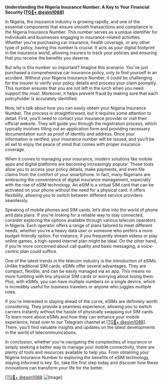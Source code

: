 **Understanding the Nigeria Insurance Number: A Key to Your Financial Security [[TG💪+ @esim1088](https://t.me/s/esim1088)]**

In Nigeria, the insurance industry is growing rapidly, and one of the essential components that ensure smooth transactions and compliance is the Nigeria Insurance Number. This number serves as a unique identifier for individuals and businesses engaging in insurance-related activities. Whether you're purchasing car insurance, health coverage, or any other type of policy, having this number is crucial. It acts as your digital footprint in the insurance world, allowing insurers to track your policies and ensuring that you receive the benefits you deserve.

But why is this number so important? Imagine this scenario: You've just purchased a comprehensive car insurance policy, only to find yourself in an accident. Without your Nigeria Insurance Number, it could be challenging for the insurer to verify your policy details and process your claim promptly. This number ensures that you are not left in the lurch when you need support the most. Moreover, it helps prevent fraud by making sure that each policyholder is accurately identified.

Now, let's talk about how you can easily obtain your Nigeria Insurance Number. The process is straightforward, but it requires some attention to detail. First, you'll need to contact your insurance provider or visit their official website. They will guide you through the registration process, which typically involves filling out an application form and providing necessary documentation such as proof of identity and address. Once your information is verified, your insurance number will be issued, and you'll be all set to enjoy the peace of mind that comes with proper insurance coverage.

When it comes to managing your insurance, modern solutions like mobile apps and digital platforms are becoming increasingly popular. These tools allow you to access your policy details, make payments, and even file claims from the comfort of your smartphone. In fact, many Nigerians are embracing the convenience of digital insurance management, especially with the rise of eSIM technology. An eSIM is a virtual SIM card that can be activated on your phone without the need for a physical card. It offers flexibility, allowing you to switch between different service providers seamlessly.

Speaking of mobile phones and SIM cards, let’s dive into the world of phone and data plans. If you're looking for a reliable way to stay connected, consider exploring the options available through various telecom operators in Nigeria. Each operator offers a range of plans tailored to meet different needs, whether you’re a heavy data user or someone who prefers a more budget-friendly option. For instance, if you frequently stream videos or play online games, a high-speed internet plan might be ideal. On the other hand, if you’re more concerned about call quality and basic messaging, a voice-centric plan could suffice.

One of the latest trends in the telecom industry is the introduction of eSIMs. Unlike traditional SIM cards, eSIMs offer several advantages. They are compact, flexible, and can be easily managed via an app. This means no more fumbling with tiny physical SIM cards or worrying about losing them. Plus, with eSIMs, you can have multiple numbers on a single device, which is incredibly useful for business travelers or anyone who juggles multiple roles.

If you're interested in staying ahead of the curve, eSIMs are definitely worth considering. They provide a seamless experience, allowing you to switch carriers instantly without the hassle of physically swapping out SIM cards. To learn more about eSIMs and how they can enhance your mobile experience, head over to our Telegram channel at [[TG💪+ @esim1088](https://t.me/s/esim1088)]. There, you’ll find valuable insights and updates on the latest developments in the world of telecommunications.

In conclusion, whether you're navigating the complexities of insurance or simply seeking a better way to manage your mobile connectivity, there are plenty of tools and resources available to help you. From obtaining your Nigeria Insurance Number to exploring the benefits of eSIM technology, staying informed is key. So, take the first step today and discover how these innovations can transform your life for the better.

[[TG💪+ @esim1088](https://t.me/s/esim1088) ![Image](https://i.postimg.cc/Y0z9fWf4/image.png)]